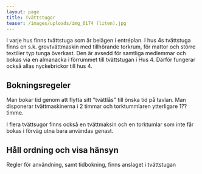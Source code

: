 ```yaml
---
layout: page
title: Tvättstugor
teaser: /images/uploads/img_6174 (liten).jpg
---
```

I varje hus finns tvättstuga som är belägen i entréplan. I hus 4s tvättstuga finns en s.k. grovtvättmaskin med tillhörande torkrum, för mattor och större textilier typ tunga överkast. Den är avsedd för samtliga medlemmar och bokas via en almanacka i förrummet till tvättstugan i Hus 4. Därför fungerar också allas nyckebrickor till hus 4.

## Bokningsregeler

Man bokar tid genom att flytta sitt "tvättlås" till önska tid på tavlan. Man disponerar tvättmaskinerna i 2 timmar och torktummlaren ytterligare 1?? timme.

I flera tvättsugor finns också en tvättmaksin och en torktumlar som inte får bokas i förväg utna bara användas genast.

## Håll ordning och visa hänsyn

Regler för användning, samt tidbokning, finns anslaget i tvättstugan
